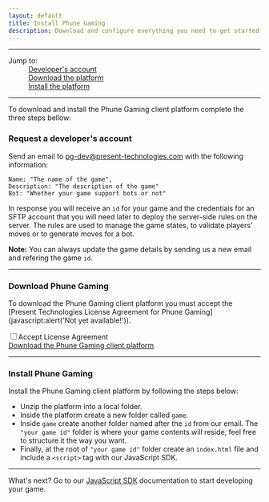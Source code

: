 ```yaml
---
layout: default
title: Install Phune Gaming
description: Download and configure everything you need to get started
---
```


<hr />

<div data-magellan-destination="sdk-js" data-magellan-expedition="fixed" data-options="destination_threshold: 65;">
    <dl class="sub-nav">
        <dt>Jump to:</dt>
        <dd data-magellan-arrival="request"><a href="#request">Developer's account</a></dd>
        <dd data-magellan-arrival="download"><a href="#download">Download the platform</a></dd>
        <dd data-magellan-arrival="install"><a href="#install">Install the platform</a></dd>
    </dl>
</div>

<hr />

To download and install the Phune Gaming client platform complete the three steps bellow:

<a name="request"></a>
<h3 data-magellan-destination="request">Request a developer's account</h3>

Send an email to [pg-dev@present-technologies.com](mailto:pg-dev@present-technologies.com) with the following information:

```
Name: "The name of the game",
Description: "The description of the game"
Bot: "Whether your game support bots or not"
```

In response you will receive an `id` for your game and the credentials for an SFTP account that you will need later to deploy the server-side rules on the server. The rules are used to manage the game states, to validate players' moves or to generate moves for a bot.

**Note:** You can always update the game details by sending us a new email and refering the game `id`.

<hr />

<a name="download"></a>
<h3 data-magellan-destination="download">Download Phune Gaming</h3>

To download the Phune Gaming client platform you must accept the [Present Technologies License Agreement for Phune Gaming](javascript:alert('Not yet available!'\)).

<input id="accept-license" type="checkbox" /><label for="accept-license">Accept License Agreement</label>  
<a id="download-platform" href="javascript:alert('Not yet available!')">Download the Phune Gaming client platform</a>

<hr />

<a name="install"></a>
<h3 data-magellan-destination="install">Install Phune Gaming</h3>

Install the Phune Gaming client platform by following the steps below:

* Unzip the platform into a local folder. 
* Inside the platform create a new folder called `game`. 
* Inside `game` create another folder named after the `id` from our email. The `"your game id"` folder is where your game contents will reside, feel free to structure it the way you want.
* Finally, at the root of `"your game id"` folder create an `index.html` file and include a `<script>` tag with our JavaScript SDK. 

<hr />

What's next? Go to our [JavaScript SDK](/sdk-js.html) documentation to start developing your game.

